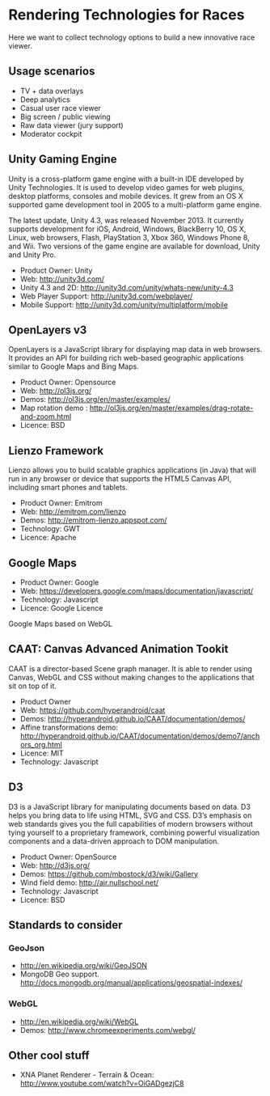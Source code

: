 # Rendering Technologies for Races

Here we want to collect technology options to build a new innovative race viewer.

## Usage scenarios
* TV + data overlays
* Deep analytics
* Casual user race viewer
* Big screen / public viewing
* Raw data viewer (jury support)
* Moderator cockpit

## Unity Gaming Engine
Unity is a cross-platform game engine with a built-in IDE developed by Unity Technologies. It is used to develop video games for web plugins, desktop platforms, consoles and mobile devices. It grew from an OS X supported game development tool in 2005 to a multi-platform game engine.

The latest update, Unity 4.3, was released November 2013. It currently supports development for iOS, Android, Windows, BlackBerry 10, OS X, Linux, web browsers, Flash, PlayStation 3, Xbox 360, Windows Phone 8, and Wii. Two versions of the game engine are available for download, Unity and Unity Pro.

* Product Owner: Unity
* Web: http://unity3d.com/
* Unity 4.3 and 2D: http://unity3d.com/unity/whats-new/unity-4.3
* Web Player Support: http://unity3d.com/webplayer/
* Mobile Support: http://unity3d.com/unity/multiplatform/mobile

## OpenLayers v3
OpenLayers is a JavaScript library for displaying map data in web browsers. It provides an API for building rich web-based geographic applications similar to Google Maps and Bing Maps.
* Product Owner: Opensource
* Web: http://ol3js.org/
* Demos: http://ol3js.org/en/master/examples/
* Map rotation demo : http://ol3js.org/en/master/examples/drag-rotate-and-zoom.html
* Licence: BSD

## Lienzo Framework
Lienzo allows you to build scalable graphics applications (in Java) that will run in any browser or device that supports the HTML5 Canvas API, including smart phones and tablets.
* Product Owner: Emitrom
* Web: http://emitrom.com/lienzo
* Demos: http://emitrom-lienzo.appspot.com/
* Technology: GWT
* Licence: Apache

## Google Maps
* Product Owner: Google
* Web: https://developers.google.com/maps/documentation/javascript/
* Technology: Javascript
* Licence: Google Licence

Google Maps based on WebGL

## CAAT: Canvas Advanced Animation Tookit
CAAT is a director-based Scene graph manager.
It is able to render using Canvas, WebGL and CSS without making changes to the applications that sit on top of it.
* Product Owner
* Web: https://github.com/hyperandroid/caat
* Demos: http://hyperandroid.github.io/CAAT/documentation/demos/
* Affine transformations demo: http://hyperandroid.github.io/CAAT/documentation/demos/demo7/anchors_org.html
* Licence: MIT
* Technology: Javascript

## D3
D3 is a JavaScript library for manipulating documents based on data. D3 helps you bring data to life using HTML, SVG and CSS. D3’s emphasis on web standards gives you the full capabilities of modern browsers without tying yourself to a proprietary framework, combining powerful visualization components and a data-driven approach to DOM manipulation.
* Product Owner: OpenSource
* Web: http://d3js.org/
* Demos: https://github.com/mbostock/d3/wiki/Gallery
* Wind field demo: http://air.nullschool.net/
* Technology: Javascript
* Licence: BSD

## Standards to consider

### GeoJson
* http://en.wikipedia.org/wiki/GeoJSON
* MongoDB Geo support. http://docs.mongodb.org/manual/applications/geospatial-indexes/

### WebGL
* http://en.wikipedia.org/wiki/WebGL
* Demos: http://www.chromeexperiments.com/webgl/

## Other cool stuff
* XNA Planet Renderer - Terrain & Ocean: http://www.youtube.com/watch?v=OiGADgezjC8
